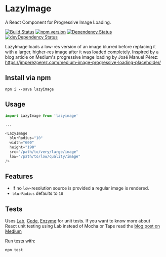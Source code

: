 # LazyImage    
A React Component for Progressive Image Loading.   

[![Build Status](https://travis-ci.org/Gattermeier/LazyImage.svg?branch=master)](https://travis-ci.org/Gattermeier/LazyImage)
[![npm version](https://badge.fury.io/js/hapi-ff.svg)](https://badge.fury.io/js/hapi-ff)
[![Dependency Status](https://david-dm.org/gattermeier/lazyimage.svg)](https://david-dm.org/Gattermeier/lazyimage)
[![devDependency Status](https://david-dm.org/Gattermeier/lazyimage/dev-status.svg)](https://david-dm.org/Gattermeier/lazyimage#info=devDependencies)


LazyImage loads a low-res version of an image blurred before replacing it with a larger, higher-res image after it was loaded completely. Inspired by a blog article on Medium's progressive image loading by José Manuel Pérez: https://jmperezperez.com/medium-image-progressive-loading-placeholder/

## Install via npm    
`npm i --save lazyimage`    

## Usage
```javascript
import LazyImage from 'lazyimage'

...     

<LazyImage
  blurRadius="10"
  width="600"
  height="190"
  src="/path/to/very/large/image"
  low="/path/to/low/quality/image"
/>
```

## Features    
* If no `low`-resolution source is provided a regular image is rendered.
* `blurRadius` defaults to `10`


## Tests
Uses [Lab](https://github.com/hapijs/lab), [Code](https://github.com/hapijs/code), [Enzyme](https://github.com/airbnb/enzyme) for unit tests. If you want to know more about React unit testing using Lab instead of Mocha or Tape read the [blog post on Medium](https://medium.com/@gattermeier/react-unit-testing-with-enzyme-lab-and-code-24dad077f6d4#.3lawhddx2)

Run tests with:

`npm test`
